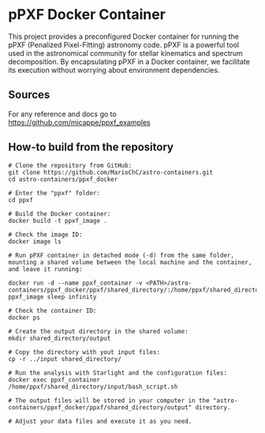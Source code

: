 # pPXF Docker Container

This project provides a preconfigured Docker container for running the pPXF (Penalized Pixel-Fitting) astronomy code. pPXF is a powerful tool used in the astronomical community for stellar kinematics and spectrum decomposition. By encapsulating pPXF in a Docker container, we facilitate its execution without worrying about environment dependencies.

## Sources

For any reference and docs go to https://github.com/micappe/ppxf_examples

## How-to build from the repository
```
# Clone the repository from GitHub:
git clone https://github.com/MarioChC/astro-containers.git
cd astro-containers/ppxf_docker

# Enter the "ppxf" folder:
cd ppxf

# Build the Docker container:
docker build -t ppxf_image .

# Check the image ID:
docker image ls

# Run pPXF container in detached mode (-d) from the same folder, mounting a shared volume between the local machine and the container, and leave it running:

docker run -d --name ppxf_container -v <PATH>/astro-containers/ppxf_docker/ppxf/shared_directory/:/home/ppxf/shared_directory/ ppxf_image sleep infinity

# Check the container ID:
docker ps

# Create the output directory in the shared volume:
mkdir shared_directory/output

# Copy the directory with yout input files:
cp -r ../input shared_directory/

# Run the analysis with Starlight and the configuration files:
docker exec ppxf_container /home/ppxf/shared_directory/input/bash_script.sh

# The output files will be stored in your computer in the "astro-containers/ppxf_docker/ppxf/shared_directory/output" directory.

# Adjust your data files and execute it as you need.
```
